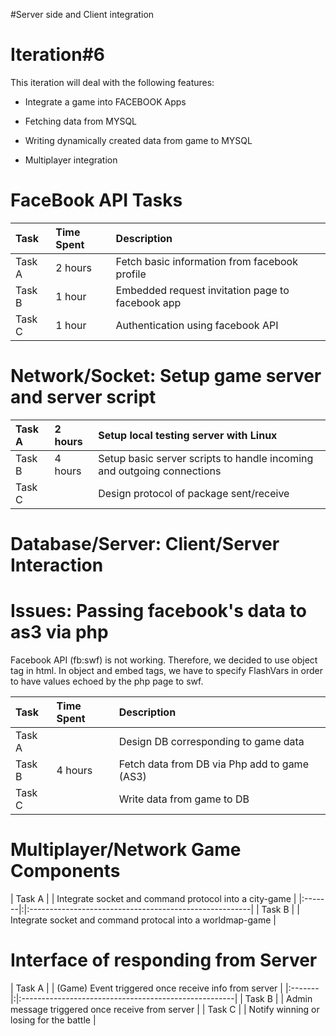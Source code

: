 #Server side and Client integration
# Iteration#6 #
This iteration will deal with the following features:

- Integrate a game into FACEBOOK Apps

- Fetching data from MYSQL

- Writing dynamically created data from game to MYSQL

- Multiplayer integration

# FaceBook API Tasks #

| Task | Time Spent | Description |
|:-----|:-----------|:------------|
| Task A | 2 hours| Fetch basic information from facebook profile |
| Task B | 1 hour | Embedded request invitation page to facebook app |
| Task C | 1 hour | Authentication using facebook API |

# Network/Socket: Setup game server and server script #
| Task A | 2 hours | Setup local testing server with Linux |
|:-------|:--------|:--------------------------------------|
| Task B | 4 hours | Setup basic server scripts to handle incoming and outgoing connections |
| Task C |  | Design protocol of package sent/receive |

# Database/Server: Client/Server Interaction #
# Issues: Passing facebook's data to as3 via php #
Facebook API (fb:swf) is not working. Therefore, we decided to use
object tag in html. In object and embed tags, we have to specify FlashVars in order to have values echoed by the php page to swf.

| Task | Time Spent | Description |
|:-----|:-----------|:------------|
| Task A |  | Design DB corresponding to game data |
| Task B | 4 hours | Fetch data from DB via Php add to game (AS3) |
| Task C |  | Write data from game to DB |

# Multiplayer/Network Game Components #
| Task A | | Integrate socket and command protocol into a city-game |
|:-------|:|:-------------------------------------------------------|
| Task B |  | Integrate socket and command protocal into a worldmap-game |

# Interface of responding from Server #
| Task A | | (Game) Event triggered once receive info from server |
|:-------|:|:-----------------------------------------------------|
| Task B |  | Admin message triggered once receive from server |
| Task C |  | Notify winning or losing for the battle |